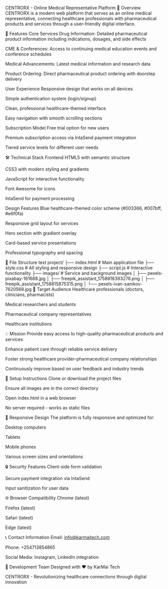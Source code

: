 CENTRORX - Online Medical Representative Platform
🌟 Overview
CENTRORX is a modern web platform that serves as an online medical representative, connecting healthcare professionals with pharmaceutical products and services through a user-friendly digital interface.

🚀 Features
Core Services
Drug Information: Detailed pharmaceutical product information including indications, dosages, and side effects

CME & Conferences: Access to continuing medical education events and conference schedules

Medical Advancements: Latest medical information and research data

Product Ordering: Direct pharmaceutical product ordering with doorstep delivery

User Experience
Responsive design that works on all devices

Simple authentication system (login/signup)

Clean, professional healthcare-themed interface

Easy navigation with smooth scrolling sections

Subscription Model
Free trial option for new users

Premium subscription access via IntaSend payment integration

Tiered service levels for different user needs

🛠️ Technical Stack
Frontend
HTML5 with semantic structure

CSS3 with modern styling and gradients

JavaScript for interactive functionality

Font Awesome for icons

IntaSend for payment processing

Design Features
Blue healthcare-themed color scheme (#003366, #007bff, #e6f0fa)

Responsive grid layout for services

Hero section with gradient overlay

Card-based service presentations

Professional typography and spacing

📁 File Structure
text
project/
├── index.html          # Main application file
├── style.css           # All styling and responsive design
├── script.js           # Interactive functionality
├── images/             # Service and background images
│   ├── pexels-pixabay-161688.jpg
│   ├── freepik_assistant_1758816393276.png
│   ├── freepik_assistant_1758815875315.png
│   └── pexels-ivan-samkov-7620568.jpg
🎯 Target Audience
Healthcare professionals (doctors, clinicians, pharmacists)

Medical researchers and students

Pharmaceutical company representatives

Healthcare institutions

💡 Mission
Provide easy access to high-quality pharmaceutical products and services

Enhance patient care through reliable service delivery

Foster strong healthcare provider-pharmaceutical company relationships

Continuously improve based on user feedback and industry trends

🔧 Setup Instructions
Clone or download the project files

Ensure all images are in the correct directory

Open index.html in a web browser

No server required - works as static files

📱 Responsive Design
The platform is fully responsive and optimized for:

Desktop computers

Tablets

Mobile phones

Various screen sizes and orientations

🔒 Security Features
Client-side form validation

Secure payment integration via IntaSend

Input sanitization for user data

🌐 Browser Compatibility
Chrome (latest)

Firefox (latest)

Safari (latest)

Edge (latest)

📞 Contact Information
Email: info@karmaitech.com

Phone: +254713854865

Social Media: Instagram, LinkedIn integration

👥 Development Team
Designed with ❤️ by KarMai Tech

CENTRORX - Revolutionizing healthcare connections through digital innovation

